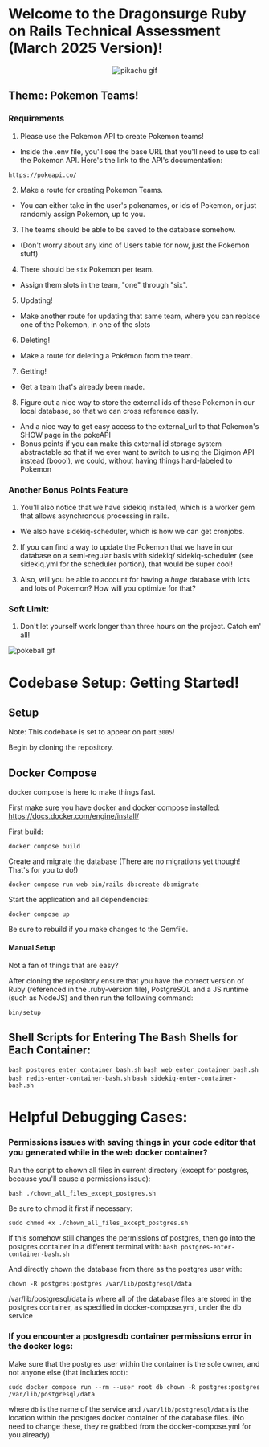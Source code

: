 # Welcome to the Dragonsurge Ruby on Rails Technical Assessment (March 2025 Version)!

<p align="center">
  <img src="https://emojis.slackmojis.com/emojis/images/1643514555/5541/pikachu.gif?1643514555" alt="pikachu gif" />
</p>


## Theme: Pokemon Teams! 


### Requirements
1. Please use the Pokemon API to create Pokemon teams!
- Inside the .env file, you'll see the base URL that you'll need to use to call the Pokemon API. Here's the link to the API's documentation:

```
https://pokeapi.co/
```

2. Make a route for creating Pokemon Teams. 
- You can either take in the user's pokenames, or ids of Pokemon, or just randomly assign Pokemon, up to you.

3. The teams should be able to be saved to the database somehow. 
- (Don't worry about any kind of Users table for now, just the Pokemon stuff)

4. There should be `six` Pokemon per team.
- Assign them slots in the team, "one" through "six". 

5. Updating! 
- Make another route for updating that same team, where you can replace one of the Pokemon, in one of the slots

6. Deleting! 
- Make a route for deleting a Pokémon from the team. 

7. Getting! 
- Get a team that's already been made.

8. Figure out a nice way to store the external ids of these Pokemon in our local database, so that we can cross reference easily. 
- And a nice way to get easy access to the external_url to that Pokemon's SHOW page in the pokeAPI
- Bonus points if you can make this external id storage system abstractable so that if we ever want to switch to using the Digimon API instead (booo!), we could, without having things hard-labeled to Pokemon

### Another Bonus Points Feature
1. You'll also notice that we have sidekiq installed, which is a worker gem that allows asynchronous processing in rails. 
- We also have sidekiq-scheduler, which is how we can get cronjobs.

2. If you can find a way to update the Pokemon that we have in our database on a semi-regular basis with sidekiq/ sidekiq-scheduler (see sidekiq.yml for the scheduler portion), that would be super cool!

3. Also, will you be able to account for having a *huge* database with lots and lots of Pokemon? How will you optimize for that?

### Soft Limit:
1. Don't let yourself work longer than three hours on the project. Catch em' all!


![pokeball gif](https://emojis.slackmojis.com/emojis/images/1643514155/1155/pokeball.gif?1643514155)

# Codebase Setup: Getting Started!

## Setup

Note: This codebase is set to appear on port `3005`!

Begin by cloning the repository.

## Docker Compose 

docker compose is here to make things fast.

First make sure you have docker and docker compose installed:
https://docs.docker.com/engine/install/

First build:

```
docker compose build
```

Create and migrate the database (There are no migrations yet though! That's for you to do!)

```
docker compose run web bin/rails db:create db:migrate
```

Start the application and all dependencies:

```
docker compose up
```

Be sure to rebuild if you make changes to the Gemfile. 


#### Manual Setup

Not a fan of things that are easy?

After cloning the repository ensure that you have the correct version of Ruby
(referenced in the .ruby-version file), PostgreSQL and a JS runtime (such as
NodeJS) and then run the following command:

```
bin/setup
```

## Shell Scripts for Entering The Bash Shells for Each Container:
`bash postgres_enter_container_bash.sh`
`bash web_enter_container_bash.sh`
`bash redis-enter-container-bash.sh`
`bash sidekiq-enter-container-bash.sh`


# Helpful Debugging Cases:

### Permissions issues with saving things in your code editor that you generated while in the web docker container?
Run the script to chown all files in current directory (except for postgres, because you'll cause a permissions issue):

`bash ./chown_all_files_except_postgres.sh`

Be sure to chmod it first if necessary:

`sudo chmod +x ./chown_all_files_except_postgres.sh`

If this somehow still changes the permissions of postgres, then go into the postgres container in a different terminal with:
`bash postgres-enter-container-bash.sh`


And directly chown the database from there as the postgres user with:

`chown -R postgres:postgres /var/lib/postgresql/data`

/var/lib/postgresql/data is where all of the database files are stored in the postgres container, as specified in docker-compose.yml, under the db service 

### If you encounter a postgresdb container permissions error in the docker logs:
Make sure that the postgres user within the container is the sole owner, and not anyone else (that includes root):

`sudo docker compose run --rm --user root db chown -R postgres:postgres /var/lib/postgresql/data`

where `db` is the name of the service and `/var/lib/postgresql/data` is the location within the postgres docker container of the database files. (No need to change these, they're grabbed from the docker-compose.yml for you already)
